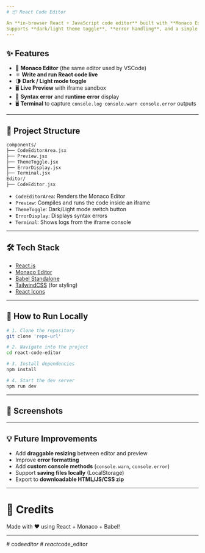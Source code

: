```yaml
---
# 📦 React Code Editor

An **in-browser React + JavaScript code editor** built with **Monaco Editor**, **Babel**, and **iframe live preview**.
Supports **dark/light theme toggle**, **error handling**, and a simple **terminal** for `console.log,warn,error` 🚀
---
```


## ✨ Features

- 🎨 **Monaco Editor** (the same editor used by VSCode)
- ⚛️ **Write and run React code live**
- 🌗 **Dark / Light mode toggle**
- 🖥️ **Live Preview** with iframe sandbox
- 🐞 **Syntax error** and **runtime error** display
- 🖥 **Terminal** to capture `console.log console.warn console.error` outputs

---

## 📁 Project Structure

```bash
components/
├── CodeEditorArea.jsx
├── Preview.jsx
├── ThemeToggle.jsx
├── ErrorDisplay.jsx
├── Terminal.jsx
Editor/
├── CodeEditor.jsx
```

- `CodeEditorArea`: Renders the Monaco Editor
- `Preview`: Compiles and runs the code inside an iframe
- `ThemeToggle`: Dark/Light mode switch button
- `ErrorDisplay`: Displays syntax errors
- `Terminal`: Shows logs from the iframe console

---

## 🛠️ Tech Stack

- [React.js](https://react.dev/)
- [Monaco Editor](https://github.com/suren-atoyan/monaco-react)
- [Babel Standalone](https://babeljs.io/docs/en/babel-standalone)
- [TailwindCSS](https://tailwindcss.com/) (for styling)
- [React Icons](https://react-icons.github.io/react-icons/)

---

## 🚀 How to Run Locally

```bash
# 1. Clone the repository
git clone 'repo-url'

# 2. Navigate into the project
cd react-code-editor

# 3. Install dependencies
npm install

# 4. Start the dev server
npm run dev
```

---

## 📸 Screenshots

---

## 💡 Future Improvements

- Add **draggable resizing** between editor and preview
- Improve **error formatting**
- Add **custom console methods** (`console.warn`, `console.error`)
- Support **saving files locally** (LocalStorage)
- Export to **downloadable HTML/JS/CSS zip**

---

# 📢 Credits

Made with ❤️ using React + Monaco + Babel!

---
#   c o d e _ e d i t o r  
 #   r e a c t _ c o d e _ e d i t o r  
 
